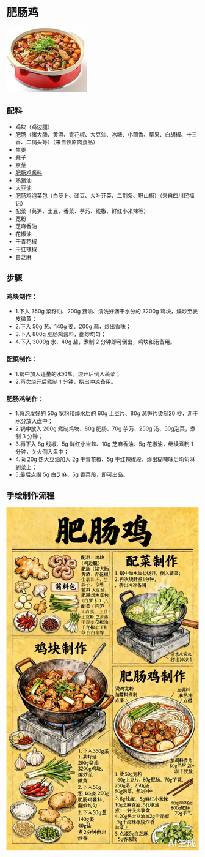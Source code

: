 # 肥肠鸡

![肥肠鸡](../images/肥肠鸡.jpg)


## 配料
- 鸡块（鸡边腿）
- 肥肠（猪大肠、黄酒、青花椒、大豆油、冰糖、小茴香、草果、白胡椒、十三香、二锅头等）（来自牧原肉食品）
- 生姜
- 蒜子
- 京葱
- [肥肠鸡酱料](/配料/肥肠鸡酱料.md)
- 熟猪油
- 大豆油
- 肥肠鸡泡菜包（白萝卜、豇豆、大叶芥菜、二荆条、野山椒）（来自四川民福记）
- 配菜（莴笋、土豆、香菜、芋艿、线椒、鲜红小米辣等）
- 宽粉
- 芝麻香油
- 花椒油
- 干青花椒
- 干红辣椒
- 白芝麻

## 步骤

### 鸡块制作：
- 1.下入 350g 菜籽油、200g 猪油、清洗好沥干水分的 3200g 鸡块，煸炒至表皮微黄；
- 2.下入 50g 葱、140g 姜、200g 蒜，炒出香味；
- 3.下入 800g 肥肠鸡酱料，翻炒均匀；
- 4.下入 3000g 水、40g 盐，煮制 2 分钟即可倒出，鸡块和汤备用。

### 配菜制作：
- 1.锅中加入适量的水和盐，烧开后倒入蔬菜；
- 2.再次烧开后煮制 1 分钟，捞出冲凉备用。

### 肥肠鸡制作：
- 1.将泡发好的 50g 宽粉和焯水后的 60g 土豆片、80g 莴笋片烫制20 秒，沥干水分放入盘中；
- 2.锅中放入 200g 煮制鸡块、80g 肥肠、70g 芋艿、250g 汤、50g泡菜，煮制 3 分钟；
- 3.再下入 8g 线椒、5g 鲜红小米辣、10g 芝麻香油、5g 花椒油，继续煮制 1 分钟，关火倒入盘中；
- 4.向 20g 热大豆油加入 2g 干青花椒、5g 干红辣椒段，炸出糊辣味后均匀淋到菜上；
- 5.最后点缀 5g 白芝麻、5g 香菜段，即可出品。


## 手绘制作流程

![手绘制作流程](../images/炒菜/肥肠鸡.jpg)
